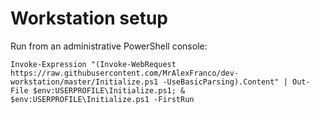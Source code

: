 # Workstation setup
Run from an administrative PowerShell console:

`Invoke-Expression "(Invoke-WebRequest https://raw.githubusercontent.com/MrAlexFranco/dev-workstation/master/Initialize.ps1 -UseBasicParsing).Content" | Out-File $env:USERPROFILE\Initialize.ps1; & $env:USERPROFILE\Initialize.ps1 -FirstRun`